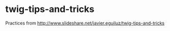 # twig-tips-and-tricks

Practices from http://www.slideshare.net/javier.eguiluz/twig-tips-and-tricks
